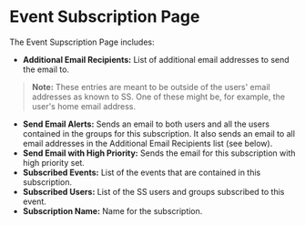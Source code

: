 [title]: # (Event Subscription Page)
[tags]: # (Event Subscription)
[priority]: # (30)

# Event Subscription Page

The Event Supscription Page includes:

- **Additional Email Recipients:** List of additional email addresses to send the email to.

> **Note:** These entries are meant to be outside of the users' email addresses as known to SS. One of these might be, for example, the user's home email address.

- **Send Email Alerts:** Sends an email to both users and all the users contained in the groups for this subscription. It also sends an email to all email addresses in the Additional Email Recipients list (see below).
- **Send Email with High Priority:** Sends the email for this subscription with high priority set.
- **Subscribed Events:** List of the events that are contained in this subscription.
- **Subscribed Users:** List of the SS users and groups subscribed to this event.
- **Subscription Name:** Name for the subscription.

